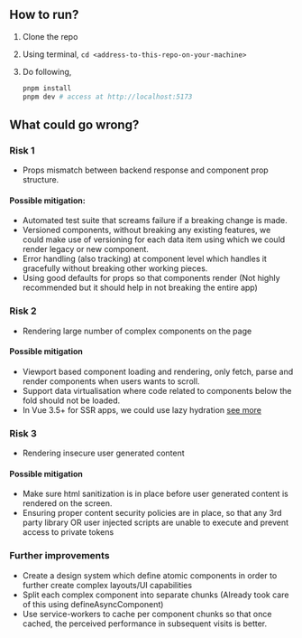 ## How to run?

1. Clone the repo
2. Using terminal, `cd <address-to-this-repo-on-your-machine>`
3. Do following,

   ```sh
   pnpm install
   pnpm dev # access at http://localhost:5173
   ```

## What could go wrong?

### Risk 1

- Props mismatch between backend response and component prop structure.

#### Possible mitigation:

- Automated test suite that screams failure if a breaking change is made.
- Versioned components, without breaking any existing features, we could make use of versioning for each data item using which we could render legacy or new component.
- Error handling (also tracking) at component level which handles it gracefully without breaking other working pieces.
- Using good defaults for props so that components render (Not highly recommended but it should help in not breaking the entire app)

### Risk 2

- Rendering large number of complex components on the page

#### Possible mitigation

- Viewport based component loading and rendering, only fetch, parse and render components when users wants to scroll.
- Support data virtualisation where code related to components below the fold should not be loaded.
- In Vue 3.5+ for SSR apps, we could use lazy hydration [see more](https://vuejs.org/guide/components/async.html#lazy-hydration)

### Risk 3

- Rendering insecure user generated content

#### Possible mitigation

- Make sure html sanitization is in place before user generated content is rendered on the screen.
- Ensuring proper content security policies are in place, so that any 3rd party library OR user injected scripts are unable to execute and prevent access to private tokens

### Further improvements

- Create a design system which define atomic components in order to further create complex layouts/UI capabilities
- Split each complex component into separate chunks (Already took care of this using defineAsyncComponent)
- Use service-workers to cache per component chunks so that once cached, the perceived performance in subsequent visits is better.
